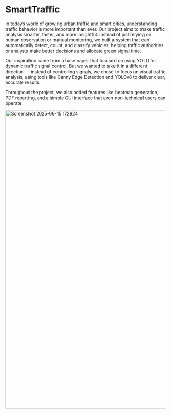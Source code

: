 # SmartTraffic
In today’s world of growing urban traffic and smart cities, understanding traffic behavior is more important than ever. Our project aims to make traffic analysis smarter, faster, and more insightful. Instead of just relying on human observation or manual monitoring, we built a system that can automatically detect, count, and classify vehicles, helping traffic authorities or analysts make better decisions and allocate green signal time.

Our inspiration came from a base paper that focused on using YOLO for dynamic traffic signal control. But we wanted to take it in a different direction — instead of controlling signals, we chose to focus on visual traffic analysis, using tools like Canny Edge Detection and YOLOv8 to deliver clear, accurate results.

Throughout the project, we also added features like heatmap generation, PDF reporting, and a simple GUI interface that even non-technical users can operate.

<img width="1553" height="934" alt="Screenshot 2025-06-15 172924" src="https://github.com/user-attachments/assets/46ae6f02-5015-4c48-b8db-67738c709058" />
